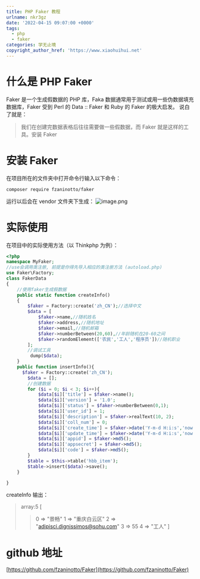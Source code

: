 ```yaml
---
title: PHP Faker 教程
urlname: nkr3gz
date: '2022-04-15 09:07:00 +0000'
tags:
  - php
  - faker
categories: 学无止境
copyright_author_href: 'https://www.xiaohuihui.net'
---
```


# 什么是 PHP Faker

Faker 是一个生成假数据的 PHP 库，Faka 数据通常用于测试或用一些伪数据填充数据库，Faker 受到 Perl 的 Data :: Faker 和 Ruby 的 Faker 的极大启发。
说白了就是：

> 我们在创建完数据表格后往往需要做一些假数据，而 Faker 就是这样的工具。安装 Faker

# 安装 Faker

在项目所在的文件夹中打开命令行输入以下命令：

```shell
composer require fzaninotto/faker
```

运行以后会在 vendor 文件夹下生成：
![image.png](https://cdn.nlark.com/yuque/0/2022/png/27022430/1650013870646-a6ba9653-b5ac-4919-b345-5745aed19374.png#clientId=u7ddbe57f-a192-4&from=paste&id=u7c034536&originHeight=184&originWidth=507&originalType=url∶=1&rotation=0&showTitle=false&size=12116&status=done&style=none&taskId=ud741bed8-b7a5-470a-8cfb-f31e12aff33&title=)

# 实际使用

在项目中的实际使用方法（以 Thinkphp 为例）：

```php
<?php
namespace MyFaker;
//use会调用类注册, 前提是你得先导入相应的类注册方法 (autoload.php)
use Faker\Factory;
class FakerData
{
    //使用faker生成假数据
    public static function createInfo()
    {
        $faker = Factory::create('zh_CN');//选择中文
        $data = [
            $faker->name,//随机姓名
            $faker->address,//随机地址
            $faker->email,//随机邮箱
            $faker->numberBetween(20,60),//年龄随机在20-60之间
            $faker->randomElement(['农民','工人','程序员'])//随机职业
        ];
        //调试工具
         dump($data);
    }
    public function insertInfo(){
      $faker = Factory::create('zh_CN');
        $data = [];
        //创建数据
        for ($i = 0; $i < 3; $i++){
            $data[$i]['title'] = $faker->name();
            $data[$i]['version'] = '1.0';
            $data[$i]['status'] = $faker->numberBetween(0,1);
            $data[$i]['user_id'] = 1;
            $data[$i]['description'] = $faker->realText(10, 2);
            $data[$i]['coll_num'] = 0;
            $data[$i]['create_time'] = $faker->date('Y-m-d H:i:s','now');
            $data[$i]['update_time'] = $faker->date('Y-m-d H:i:s','now');
            $data[$i]['appid'] = $faker->md5();
            $data[$i]['appsecret'] = $faker->md5();
            $data[$i]['code'] = $faker->md5();
        }
        $table = $this->table('hbb_item');
        $table->insert($data)->save();
    }

}

```

createInfo 输出：

> array:5 [
> > 0 => "景畅"
> > 1 => "重庆白云区"
> > 2 => "adipisci.dignissimos@sohu.com"
> > 3 => 55
> > 4 => "工人"
> > ]

# github 地址

[https://github.com/fzaninotto/Faker](https://github.com/fzaninotto/Faker)
